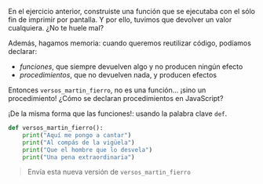 En el ejercicio anterior, construiste una función que se ejecutaba con el sólo fin de imprimir por pantalla. Y por ello, tuvimos que devolver un valor cualquiera. ¿No te huele mal?

Además, hagamos memoria: cuando queremos reutilizar código, podíamos declarar:

* _funciones_, que siempre devuelven algo y no producen ningún efecto
* _procedimientos_, que no devuelven nada, y producen efectos

Entonces `versos_martin_fierro`, no es una función... ¡sino un procedimiento! ¿Cómo se declaran procedimientos en JavaScript?

¡De la misma forma que las funciones!: usando la palabra clave `def`.

```python
def versos_martin_fierro():
    print("Aquí me pongo a cantar")
    print("Al compás de la vigüela")
    print("Que el hombre que lo desvela")
    print("Una pena extraordinaria")
```

> Envía esta nueva versión de `versos_martin_fierro`
